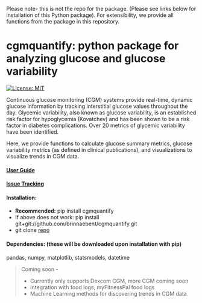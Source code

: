 Please note- this is not the repo for the package. (Please see links below for installation of this Python package). For extensibility, we provide all functions from the package in this repository. 

# cgmquantify: python package for analyzing glucose and glucose variability
[![License: MIT](https://img.shields.io/badge/License-MIT-yellow.svg)](https://opensource.org/licenses/MIT)

Continuous glucose monitoring (CGM) systems provide real-time, dynamic glucose information by tracking interstitial glucose values throughout the day. Glycemic variability, also known as glucose variability, is an established risk factor for hypoglycemia (Kovatchev) and has been shown to be a risk factor in diabetes complications. Over 20 metrics of glycemic variability have been identified.

Here, we provide functions to calculate glucose summary metrics, glucose variability metrics (as defined in clinical publications), and visualizations to visualize trends in CGM data.

#### [User Guide](https://github.com/brinnaebent/cgmquantify/wiki/User-Guide)
#### [Issue Tracking](https://github.com/brinnaebent/cgmquantify/issues)

#### Installation:
* **Recommended:** pip install cgmquantify
* If above does not work: pip install git+git://github.com/brinnaebent/cgmquantify.git
* git clone [repo](https://github.com/brinnaebent/cgmquantify.git)

#### Dependencies: (these will be downloaded upon installation with pip)
pandas, numpy, matplotlib, statsmodels, datetime

>Coming soon -
>* Currently only supports Dexcom CGM, more CGM coming soon
>* Integration with food logs, myFitnessPal food logs
>* Machine Learning methods for discovering trends in CGM data
